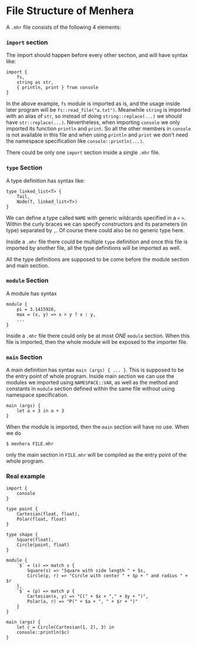 # File Structure of Menhera

A `.mhr` file consists of the following 4 elements:

### `import` section

The import should happen before every other section, and will have syntax like:

```
import {
    fs,
    string as str,
    { println, print } from console
}
```

In the above example, `fs` module is imported as is, and the usage inside later program will be
`fs::read_file("a.txt")`. Meanwhile `string` is imported with an alias of `str`, so instead of
doing `string::replace(...)` we should have `str::replace(...)`. Nevertheless, when importing
`console` we only imported its function `println` and `print`. So all the other members in
`console` is not available in this file and when using `println` and `print` we don't need the
namespace specification like `console::println(...)`.

There could be only one `import` section inside a single `.mhr` file.

### `type` Section

A type definition has syntax like:

```
type linked_list<T> {
    Tail,
    Node(T, linked_list<T>)
}
```

We can define a type called `NAME` with generic wildcards specified in a `<` `>`. Within the
curly braces we can specify constructors and its parameters (in type) separated by `,`. Of
course there could also be no generic type here.

Inside a `.mhr` file there could be multiple `type` definition and once this file is imported by
another file, all the type definitions will be imported as well.

All the type definitions are supposed to be come before the module section and main section.

### `module` Section
    
A module has syntax

```
module {
    pi = 3.1415926,
    max = (x, y) => x > y ? x : y,
    ...
}
```

Inside a `.mhr` file there could only be at most *ONE*
`module` section. When this file is imported, then the whole module will be exposed to the
importer file.
    
### `main` Section
    
A main definition has syntax `main (args) { ... }`. This is supposed to be the entry point of whole
program. Inside main section we can use the modules we imported using `NAMESPACE::VAR`, as well
as the method and constants in `module` section defined within the same file without using
namespace specification.

```
main (args) {
    let a = 3 in a + 3
}
```

When the module is imported, then the `main` section will have no use. When we do

```
$ menhera FILE.mhr
```

only the main section in `FILE.mhr` will be compiled as the entry point of the whole program.

### Real example

```
import {
    console
}

type point {
    Cartesian(float, float),
    Polar(float, float)
}

type shape {
    Square(float),
    Circle(point, float)
}

module {
    `$` = (s) => match s {
        Square(s) => "Square with side length " + $s,
        Circle(p, r) => "Circle with center " + $p + " and radius " + $r
    },
    `$` = (p) => match p {
        Cartesian(x, y) => "C(" + $x + "," + $y + ")",
        Polar(a, r) => "P(" + $a + ", " + $r + ")"
    }
}

main (args) {
    let c = Circle(Cartesian(1, 2), 3) in
    console::println($c)
}
```
